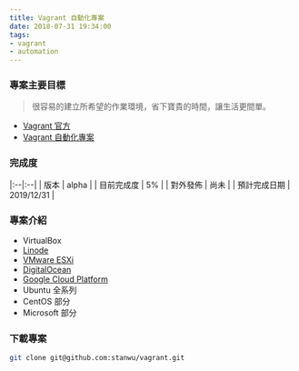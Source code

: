 ```yaml
---
title: Vagrant 自動化專案
date: 2018-07-31 19:34:00
tags: 
- vagrant
- automation
---
```


### 專案主要目標

> 很容易的建立所希望的作業環境，省下寶貴的時間，讓生活更間單。

- [Vagrant 官方](https://www.vagrantup.com)
- [Vagrant 自動化專案](https://github.com/stanwu/vagrant)

### 完成度

|:--|:--|
| 版本 | alpha |
| 目前完成度 | 5% |
| 對外發佈 | 尚未 |
| 預計完成日期 | 2019/12/31 |

### 專案介紹

- VirtualBox
- [Linode](https://www.linode.com/docs/applications/configuration-management/vagrant-linode-environments/)
- [VMware ESXi](https://github.com/josenk/vagrant-vmware-esxi)
- [DigitalOcean](https://github.com/devopsgroup-io/vagrant-digitalocean)
- [Google Cloud Platform](https://github.com/mitchellh/vagrant-google)
- Ubuntu 全系列
- CentOS 部分
- Microsoft 部分

### 下載專案

``` bash
git clone git@github.com:stanwu/vagrant.git
```


